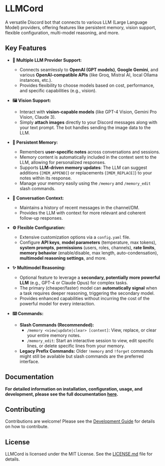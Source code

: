 # LLMCord

A versatile Discord bot that connects to various LLM (Large Language Model) providers, offering features like persistent memory, vision support, flexible configuration, multi-model reasoning, and more.

## Key Features

*   **🤖 Multiple LLM Provider Support:**
    *   Connects seamlessly to **OpenAI (GPT models)**, **Google Gemini**, and various **OpenAI-compatible APIs** (like Groq, Mistral AI, local Ollama instances, etc.).
    *   Provides flexibility to choose models based on cost, performance, and specific capabilities (e.g., vision).

*   **🖼️ Vision Support:**
    *   Interact with **vision-capable models** (like GPT-4 Vision, Gemini Pro Vision, Claude 3).
    *   Simply **attach images** directly to your Discord messages along with your text prompt. The bot handles sending the image data to the LLM.

*   **🧠 Persistent Memory:**
    *   Remembers **user-specific notes** across conversations and sessions.
    *   Memory content is automatically included in the context sent to the LLM, allowing for personalized responses.
    *   Supports **LLM-driven memory updates**: The LLM can suggest additions (`[MEM_APPEND]`) or replacements (`[MEM_REPLACE]`) to your notes within its response.
    *   Manage your memory easily using the `/memory` and `/memory_edit` slash commands.

*   **💬 Conversation Context:**
    *   Maintains a history of recent messages in the channel/DM.
    *   Provides the LLM with context for more relevant and coherent follow-up responses.

*   **⚙️ Flexible Configuration:**
    *   Extensive customization options via a `config.yaml` file.
    *   Configure **API keys**, **model parameters** (temperature, max tokens), **system prompts**, **permissions** (users, roles, channels), **rate limits**, **memory behavior** (enable/disable, max length, auto-condensation), **multimodel reasoning settings**, and more.

*   **✨ Multimodel Reasoning:**
    *   Optional feature to leverage a **secondary, potentially more powerful LLM** (e.g., GPT-4 or Claude Opus) for complex tasks.
    *   The primary (cheaper/faster) model can **automatically signal** when a task requires deeper reasoning, triggering the secondary model.
    *   Provides enhanced capabilities without incurring the cost of the powerful model for every interaction.

*   **⌨️ Commands:**
    *   **Slash Commands (Recommended):**
        *   `/memory <view|update|clear> [content]`: View, replace, or clear your entire memory notes.
        *   `/memory_edit`: Start an interactive session to view, edit specific lines, or delete specific lines from your memory.
    *   **Legacy Prefix Commands:** Older `!memory` and `!forget` commands might still be available but slash commands are the preferred interface.

## Documentation

**For detailed information on installation, configuration, usage, and development, please see the full documentation [here](./docs/index.md).**

## Contributing

Contributions are welcome! Please see the [Development Guide](./docs/development.md) for details on how to contribute.

## License

LLMCord is licensed under the MIT License. See the [LICENSE.md](./LICENSE.md) file for details.
